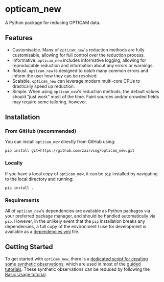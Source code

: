 # opticam_new
A Python package for reducing OPTICAM data.

## Features
- Customisable. Many of `opticam_new`'s reduction methods are fully customisable, allowing for full control over the reduction process.
- Informative. `opticam_new` includes informative logging, allowing for reproducable reduction and information about any errors or warnings.
- Robust. `opticam_new` is designed to catch many common errors and inform the user how they can be resolved.
- Scalable. `opticam_new` can leverage modern multi-core CPUs to drastically speed up reduction.
- Simple. When using `opticam_new`'s reduction methods, the default values should "just work" most of the time. Faint sources and/or crowded fields may require some tailoring, however.

## Installation

### From GitHub (recommended)

You can install `opticam_new` directly from GitHub using:

```
pip install git+https://github.com/zairving/opticam_new.git
```

### Locally

If you have a local copy of `opticam_new`, it can be `pip` installed by navigating to the local directory and running:

```
pip install .
```

### Requirements

All of `opticam_new`'s dependencies are available as Python packages via your preferred package manager, and should be handled automatically via `pip`. However, in the unlikely event that the `pip` installation breaks any dependencies, a full copy of the environment I use for development is available as a [dependencies.yml](dependencies.yml) file.

## Getting Started

To get started with `opticam_new`, there is a [dedicated script for creating some synthetic observations](Tutorials/create_test_data.py), which are used in most of the [guided tutorials](Tutorials). These synthetic observations can be reduced by following the [Basic Usage tutorial](Tutorials/basic_usage.ipynb). 